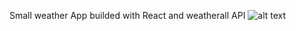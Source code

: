 Small weather App builded with React and weatherall API
![alt text](https://previews.dropbox.com/p/thumb/AA5lH8e9sgHWAAEi_ZgT2A6bMn-5tcZpGoyhLfP2GCWumdTCejYUsZwJzGBEQEcIuNSavlRphnI0eoqh_9LtNKeqOI6fWq3ZRBhvVBO11i10FE2_SxLgxKmm7rTW1VFGoJhQD9G2VA6X8otFFzTyKwA0YzuDqcPOPBPloJw9u93kbE4EL2haKJahuJvCQfeZCKT2DlE2GscLSCeckxVoZJjOp404A-lwBRKToi3_RaImhizH2193QZloKofGGCXave4XwPEmCgJVSR_U6FYD8sgcXFXNzz3gmcqIpcJXfOpw5oAZn_mJ0eBvljiJvt8yOJ3sSzsl_cmkRGwlwiTIK-9qQM8iIhdL3ovE3r2dNfLSRQ/p.png)
